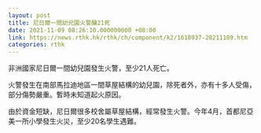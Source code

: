 ```yaml
---
layout: post
title: 尼日爾一間幼兒園火警釀21死
date: 2021-11-09 08:26:10.000000000 +08:00
link: https://news.rthk.hk/rthk/ch/component/k2/1618937-20211109.htm
categories: rthk
---
```


非洲國家尼日爾一間幼兒園發生火警，至少21人死亡。

火警發生在南部馬拉迪地區一間草屋結構的幼兒園，除死者外，亦有十多人受傷，部分傷勢嚴重。暫時未知道起火原因。

由於資金短缺，尼日爾很多校舍屬草屋結構，經常發生火警。今年4月，首都尼亞美一所小學發生火災，至少20名學生遇難。
